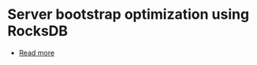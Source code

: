 # Server bootstrap optimization using RocksDB
- [Read more](https://blog.flipkart.tech/server-bootstrap-optimization-using-rocksdb-3378b5af55dc)